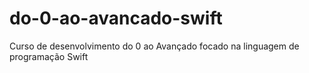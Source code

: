 # do-0-ao-avancado-swift
Curso de desenvolvimento do 0 ao Avançado focado na linguagem de programação Swift
